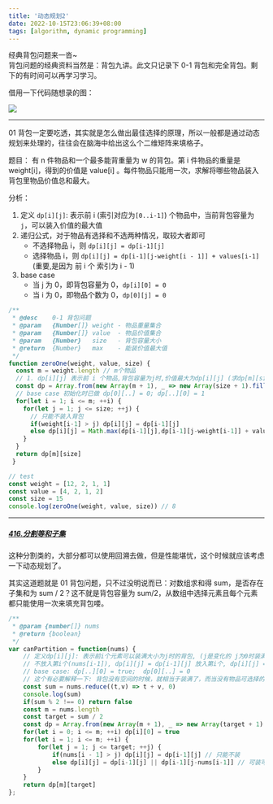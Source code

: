 ```yaml
---
title: '动态规划2'
date: 2022-10-15T23:06:39+08:00
tags: [algorithm, dynamic programming]
---
```


经典背包问题来一沓~  
背包问题的经典资料当然是：背包九讲。此文只记录下 0-1 背包和完全背包。剩下的有时间可以再学习学习。

借用一下代码随想录的图：

![](https://cdn.staticaly.com/gh/yokiizx/picgo@master/img/202210161922324.png)

---

01 背包一定要吃透，其实就是怎么做出最佳选择的原理，所以一般都是通过动态规划来处理的，往往会在脑海中给出这么个二维矩阵来填格子。

题目：
有 n 件物品和一个最多能背重量为 w 的背包。第 i 件物品的重量是 weight[i]，得到的价值是 value[i] 。每件物品只能用一次，求解将哪些物品装入背包里物品价值总和最大。

分析：

1.  定义 `dp[i][j]`: 表示前 i (索引对应为`[0..i-1]`) 个物品中，当前背包容量为 `j`，可以装入价值的最大值
2.  递归公式，对于物品有选择和不选两种情况，取较大者即可
    - 不选择物品 i，则 `dp[i][j] = dp[i-1][j]`
    - 选择物品 i，则 `dp[i][j] = dp[i-1][j-weight[i - 1]] + values[i-1]` (重要,是因为 前 i 个 索引为 i - 1)
3.  base case
    - 当 j 为 0，即背包容量为 0，`dp[i][0] = 0`
    - 当 i 为 0，即物品个数为 0，`dp[0][j] = 0`

```JavaScript
/**
 * @desc    0-1 背包问题
 * @param   {Number[]} weight - 物品重量集合
 * @param   {Number[]} value  - 物品价值集合
 * @param   {Number}   size   - 背包容量大小
 * @return  {Number}   max    - 能装价值最大值
 */
function zeroOne(weight, value, size) {
  const m = weight.length // m个物品
  // 1. dp[i][j] 表示前 i 个物品,背包容量为j时,价值最大为dp[i][j] (求dp[m][size])
  const dp = Array.from(new Array(m + 1), _ => new Array(size + 1).fill(0))
  // base case 初始化时已做 dp[0][..] = 0; dp[..][0] = 1
  for(let i = 1; i <= m; ++i) {
    for(let j = 1; j <= size; ++j) {
      // 只能不装入背包
      if(weight[i-1] > j) dp[i][j] = dp[i-1][j]
      else dp[i][j] = Math.max(dp[i-1][j],dp[i-1][j-weight[i-1]] + value[i-1])
    }
  }
  return dp[m][size]
 }

// test
const weight = [12, 2, 1, 1]
const value = [4, 2, 1, 2]
const size = 15
console.log(zeroOne(weight, value, size)) // 8
```

---

##### [416.分割等和子集](https://leetcode.cn/problems/partition-equal-subset-sum/)

这种分割类的，大部分都可以使用回溯去做，但是性能堪忧，这个时候就应该考虑一下动态规划了。

其实这道题就是 01 背包问题，只不过没明说而已：对数组求和得 sum，是否存在子集和为 sum / 2？这不就是背包容量为 sum/2，从数组中选择元素且每个元素都只能使用一次来填充背包喽。

```JavaScript
/**
 * @param {number[]} nums
 * @return {boolean}
 */
var canPartition = function(nums) {
    // 定义dp[i][j]: 表示前i个元素可以装满大小为j时的背包, (j是变化的 j为0时装满)
    // 不放入第i个(nums[i-1]), dp[i][j] = dp[i-1][j] 放入第i个, dp[i][j] = dp[i-1][j-nums[i-1]]
    // base case: dp[..][0] = true;  dp[0][..] = 0
    // 这个有必要解释一下: 背包没有空间的时候，就相当于装满了，而当没有物品可选择的时候，肯定没办法装满背包。
    const sum = nums.reduce((t,v) => t + v, 0)
    console.log(sum)
    if(sum % 2 !== 0) return false
    const m = nums.length
    const target = sum / 2
    const dp = Array.from(new Array(m + 1), _ => new Array(target + 1).fill(false))
    for(let i = 0; i <= m; ++i) dp[i][0] = true
    for(let i = 1; i <= m; ++i) {
        for(let j = 1; j <= target; ++j) {
            if(nums[i - 1] > j) dp[i][j] = dp[i-1][j] // 只能不装
            else dp[i][j] = dp[i-1][j] || dp[i-1][j-nums[i-1]] // 可装可不装
        }
    }
    return dp[m][target]
};
```
